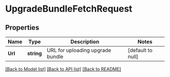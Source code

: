 # UpgradeBundleFetchRequest

## Properties
Name | Type | Description | Notes
------------ | ------------- | ------------- | -------------
**Url** | **string** | URL for uploading upgrade bundle | [default to null]

[[Back to Model list]](../README.md#documentation-for-models) [[Back to API list]](../README.md#documentation-for-api-endpoints) [[Back to README]](../README.md)

